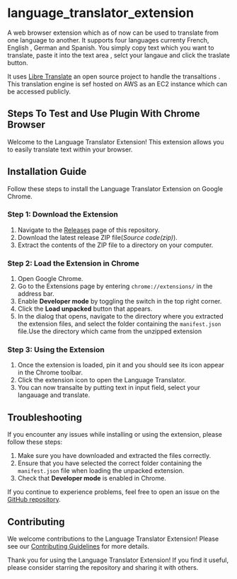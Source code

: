 # language_translator_extension

A web browser extension which as of now can be used to translate from one language to another. It supports four languages currenty French, English , German and Spanish. You simply copy text which you want to translate, paste it into the text area , selct your langaue and click the traslate button. 

It uses [Libre Translate](https://hub.docker.com/r/libretranslate/libretranslate) an open source project to handle the transaltions . This translation engine is sef hosted on AWS as an EC2 instance which can be accessed publicly.

## Steps To Test and Use Plugin With Chrome Browser

Welcome to the Language Translator Extension! This extension allows you to easily translate text within your browser.

## Installation Guide

Follow these steps to install the Language Translator Extension on Google Chrome.

### Step 1: Download the Extension

1. Navigate to the [Releases](https://github.com/forkimenjeckayang/language_translator_extension/releases/tag/v1.0.0) page of this repository.
2. Download the latest release ZIP file(*Source code(zip)*).
3. Extract the contents of the ZIP file to a directory on your computer.

### Step 2: Load the Extension in Chrome

1. Open Google Chrome.
2. Go to the Extensions page by entering `chrome://extensions/` in the address bar.
3. Enable **Developer mode** by toggling the switch in the top right corner.
4. Click the **Load unpacked** button that appears.
5. In the dialog that opens, navigate to the directory where you extracted the extension files, and select the folder containing the `manifest.json` file.Use the directory which came from the unzipped extension

### Step 3: Using the Extension

1. Once the extension is loaded, pin it and you should see its icon appear in the Chrome toolbar.
2. Click the extension icon to open the Language Translator.
3. You can now transalte by putting text in input field, select your langauage and translate.

## Troubleshooting

If you encounter any issues while installing or using the extension, please follow these steps:

1. Make sure you have downloaded and extracted the files correctly.
2. Ensure that you have selected the correct folder containing the `manifest.json` file when loading the unpacked extension.
3. Check that **Developer mode** is enabled in Chrome.

If you continue to experience problems, feel free to open an issue on the [GitHub repository](https://github.com/forkimenjeckayang/language_translator_extension/issues).

## Contributing

We welcome contributions to the Language Translator Extension! Please see our [Contributing Guidelines](CONTRIBUTING.md) for more details.

Thank you for using the Language Translator Extension! If you find it useful, please consider starring the repository and sharing it with others.

